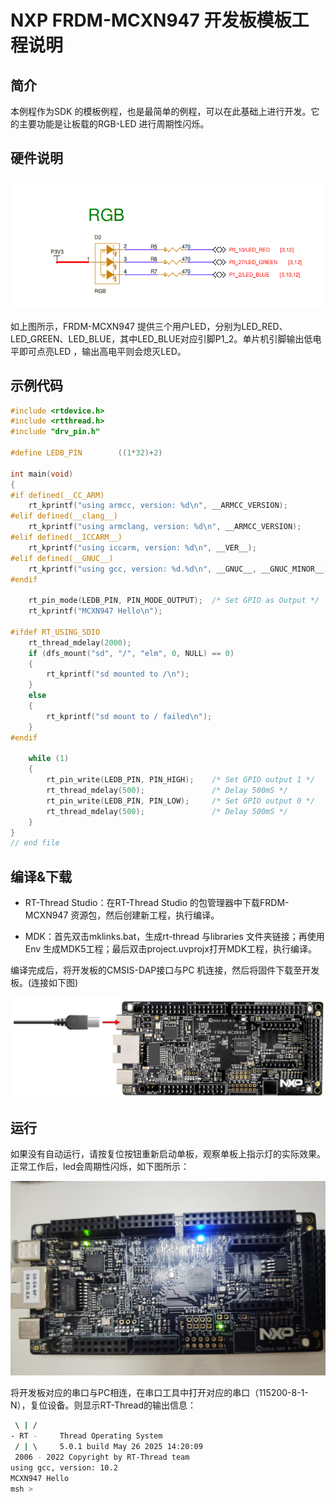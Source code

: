 # NXP FRDM-MCXN947 开发板模板工程说明

## 简介

本例程作为SDK 的模板例程，也是最简单的例程，可以在此基础上进行开发。它的主要功能是让板载的RGB-LED 进行周期性闪烁。

## 硬件说明

![image-20250526151028673](figures/image-20250526151028673.png)

如上图所示，FRDM-MCXN947 提供三个用户LED，分别为LED_RED、LED_GREEN、LED_BLUE，其中LED_BLUE对应引脚P1_2。单片机引脚输出低电平即可点亮LED ，输出高电平则会熄灭LED。

## 示例代码

```c
#include <rtdevice.h>
#include <rtthread.h>
#include "drv_pin.h"

#define LEDB_PIN        ((1*32)+2)

int main(void)
{
#if defined(__CC_ARM)
    rt_kprintf("using armcc, version: %d\n", __ARMCC_VERSION);
#elif defined(__clang__)
    rt_kprintf("using armclang, version: %d\n", __ARMCC_VERSION);
#elif defined(__ICCARM__)
    rt_kprintf("using iccarm, version: %d\n", __VER__);
#elif defined(__GNUC__)
    rt_kprintf("using gcc, version: %d.%d\n", __GNUC__, __GNUC_MINOR__);
#endif

    rt_pin_mode(LEDB_PIN, PIN_MODE_OUTPUT);  /* Set GPIO as Output */
    rt_kprintf("MCXN947 Hello\n");

#ifdef RT_USING_SDIO
    rt_thread_mdelay(2000);
    if (dfs_mount("sd", "/", "elm", 0, NULL) == 0)
    {
        rt_kprintf("sd mounted to /\n");
    }
    else
    {
        rt_kprintf("sd mount to / failed\n");
    }
#endif

    while (1)
    {
        rt_pin_write(LEDB_PIN, PIN_HIGH);    /* Set GPIO output 1 */
        rt_thread_mdelay(500);               /* Delay 500mS */
        rt_pin_write(LEDB_PIN, PIN_LOW);     /* Set GPIO output 0 */
        rt_thread_mdelay(500);               /* Delay 500mS */
    }
}
// end file
```

## 编译&下载

* RT-Thread Studio：在RT-Thread Studio 的包管理器中下载FRDM-MCXN947 资源包，然后创建新工程，执行编译。

* MDK：首先双击mklinks.bat，生成rt-thread 与libraries 文件夹链接；再使用Env 生成MDK5工程；最后双击project.uvprojx打开MDK工程，执行编译。

编译完成后，将开发板的CMSIS-DAP接口与PC 机连接，然后将固件下载至开发板。(连接如下图)

![](figures/usb_pc.png)

## 运行

如果没有自动运行，请按复位按钮重新启动单板，观察单板上指示灯的实际效果。正常工作后，led会周期性闪烁，如下图所示：

![image-20250526160345512](figures/image-20250526160345512.png)

将开发板对应的串口与PC相连，在串口工具中打开对应的串口（115200-8-1-N），复位设备。则显示RT-Thread的输出信息：

```bash
 \ | /
- RT -     Thread Operating System
 / | \     5.0.1 build May 26 2025 14:20:09
 2006 - 2022 Copyright by RT-Thread team
using gcc, version: 10.2
MCXN947 Hello
msh >
```

